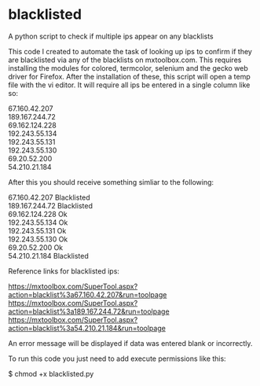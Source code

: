# blacklisted
A python script to check if multiple ips appear on any blacklists

This code I created to automate the task of looking up ips to confirm if they are blacklisted via any of the blacklists on mxtoolbox.com. This requires installing the modules for colored, termcolor, selenium and the gecko web driver for Firefox. After the installation of these, this script will open a temp file with the vi editor. It will require all ips be entered in a single column like so:

67.160.42.207<br>
189.167.244.72<br>
69.162.124.228<br>
192.243.55.134<br>
192.243.55.131<br>
192.243.55.130<br>
69.20.52.200<br>
54.210.21.184<br>

After this you should receive something simliar to the following:

67.160.42.207 Blacklisted<br>
189.167.244.72 Blacklisted<br>
69.162.124.228 Ok<br>
192.243.55.134 Ok<br>
192.243.55.131 Ok<br>
192.243.55.130 Ok<br>
69.20.52.200 Ok<br>
54.210.21.184 Blacklisted<br>

Reference links for blacklisted ips:

https://mxtoolbox.com/SuperTool.aspx?action=blacklist%3a67.160.42.207&run=toolpage<br>
https://mxtoolbox.com/SuperTool.aspx?action=blacklist%3a189.167.244.72&run=toolpage<br>
https://mxtoolbox.com/SuperTool.aspx?action=blacklist%3a54.210.21.184&run=toolpage<br>

An error message will be displayed if data was entered blank or incorrectly.

To run this code you just need to add execute permissions like this:

$ chmod +x blacklisted.py
